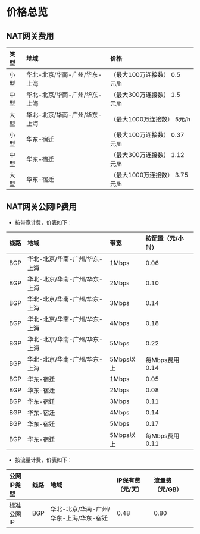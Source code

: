# 价格总览

## NAT网关费用

| 类型 | 地域 |价格 |
| :- | :- |:- |
| 小型 |华北-北京/华南-广州/华东-上海 |（最大100万连接数）	0.5元/h |
| 中型 |华北-北京/华南-广州/华东-上海 |（最大300万连接数）	1.5元/h |
| 大型 |华北-北京/华南-广州/华东-上海 |（最大1000万连接数）	5元/h |
| 小型 |华东-宿迁 |（最大100万连接数）	0.37元/h |
| 中型 |华东-宿迁 |（最大300万连接数）	1.12元/h |
| 大型 |华东-宿迁 |（最大1000万连接数）	3.75元/h |
## NAT网关公网IP费用

- 按带宽计费，价表如下：

| 线路 | 地域 | 带宽 | 按配置（元/小时） |
| :- | :- | :- | :- |
| BGP |	华北-北京/华南-广州/华东-上海 |	1Mbps |	0.06 |
| BGP |	华北-北京/华南-广州/华东-上海 |	2Mbps |	0.10 |
| BGP |	华北-北京/华南-广州/华东-上海 |	3Mbps |	0.14 |
| BGP |	华北-北京/华南-广州/华东-上海 |	4Mbps |	0.18 |
| BGP |	华北-北京/华南-广州/华东-上海 |	5Mbps |	0.22 |
| BGP |	华北-北京/华南-广州/华东-上海 |	5Mbps以上 |每Mbps费用	0.14 |
| BGP |	华东-宿迁 |	1Mbps |	0.05 |
| BGP |	华东-宿迁 |	2Mbps |	0.08 |
| BGP |	华东-宿迁 |	3Mbps |	0.11 |
| BGP |	华东-宿迁 |	4Mbps |	0.14 |
| BGP |	华东-宿迁 |	5Mbps |	0.17 |
| BGP |	华东-宿迁 |	5Mbps以上 |每Mbps费用	0.11 |

- 按流量计费，价表如下：

| 公网IP类型 | 线路 | 地域 | IP保有费（元/天） | 流量费（元/GB） |
| :- | :- | :- | :- |:- |
| 标准公网IP |	BGP |	华北-北京/华南-广州/华东-上海/华东-宿迁 |	0.48 |0.80 |

